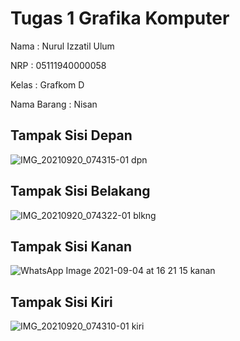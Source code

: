 # Tugas 1 Grafika Komputer

Nama : Nurul Izzatil Ulum

NRP : 05111940000058

Kelas : Grafkom D

Nama Barang : Nisan


## Tampak Sisi Depan
![IMG_20210920_074315-01 dpn](https://user-images.githubusercontent.com/76694068/133967422-dcfab475-f03b-44b4-8e8f-432e6443ab56.jpeg)


## Tampak Sisi Belakang
![IMG_20210920_074322-01 blkng](https://user-images.githubusercontent.com/76694068/133967470-3011ff73-dcd1-45a9-bfb2-f5e8c5228dfc.jpeg)


## Tampak Sisi Kanan
![WhatsApp Image 2021-09-04 at 16 21 15 kanan](https://user-images.githubusercontent.com/76694068/133967509-da38f01a-038c-467f-a71d-c7cf7680759d.jpeg)


## Tampak Sisi Kiri
![IMG_20210920_074310-01 kiri](https://user-images.githubusercontent.com/76694068/133967557-7861a580-54c6-400d-a9e5-52a32e55bb8c.jpeg)
